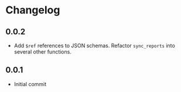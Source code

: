 # Changelog

## 0.0.2
  * Add `$ref` references to JSON schemas. Refactor `sync_reports` into several other functions.

## 0.0.1
  * Initial commit
